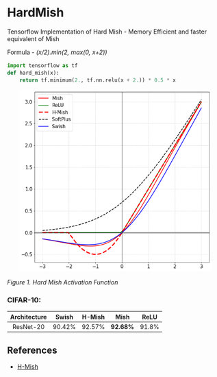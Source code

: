 # HardMish
Tensorflow Implementation of Hard Mish - Memory Efficient and faster equivalent of Mish

Formula - *(x/2).min(2, max(0, x+2))*

```python
import tensorflow as tf
def hard_mish(x):
    return tf.minimum(2., tf.nn.relu(x + 2.)) * 0.5 * x
```
 
<div style="text-align:center"><img src ="assets/hard_mish_graph.png"  width="450"/></div>
<p>
    <em>Figure 1. Hard Mish Activation Function</em>
</p>

### CIFAR-10: 

|Architecture|Swish|H-Mish|Mish|ReLU|
|:---:|:---:|:---:|:---:|:---:|
|ResNet-20|90.42%|92.57%|**92.68%**|91.8%|


## References 
- [H-Mish](https://github.com/digantamisra98/H-Mish)